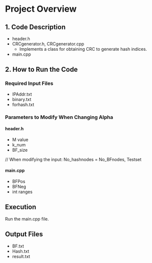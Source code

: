 # Project Overview

## 1. Code Description
- header.h  
- CRCgenerator.h, CRCgenerator.cpp
  - Implements a class for obtaining CRC to generate hash indices.  
- main.cpp

## 2. How to Run the Code

### Required Input Files
- IPAddr.txt
- binary.txt
- forhash.txt

### Parameters to Modify When Changing Alpha
#### header.h
- M value
- k_num
- BF_size
  
// When modifying the input: No_hashnodes = No_BFnodes, Testset

#### main.cpp
- BFPos
- BFNeg
- int ranges

## Execution
Run the main.cpp file.

## Output Files
- BF.txt
- Hash.txt
- result.txt

